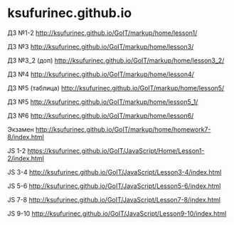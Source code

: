 ﻿# ksufurinec.github.io

ДЗ №1-2
http://ksufurinec.github.io/GoIT/markup/home/lesson1/

ДЗ №3
http://ksufurinec.github.io/GoIT/markup/home/lesson3/

ДЗ №3_2 (доп)
http://ksufurinec.github.io/GoIT/markup/home/lesson3_2/

ДЗ №4
http://ksufurinec.github.io/GoIT/markup/home/lesson4/

ДЗ №5 (таблица)
http://ksufurinec.github.io/GoIT/markup/home/lesson5/

ДЗ №5 
http://ksufurinec.github.io/GoIT/markup/home/lesson5_1/

ДЗ №6
http://ksufurinec.github.io/GoIT/markup/home/lesson6/

Экзамен
http://ksufurinec.github.io/GoIT/markup/home/homework7-8/index.html

JS 1-2
https://ksufurinec.github.io/GoIT/JavaScript/Home/Lesson1-2/index.html

JS 3-4
http://ksufurinec.github.io/GoIT/JavaScript/Lesson3-4/index.html

JS 5-6
http://ksufurinec.github.io/GoIT/JavaScript/Lesson5-6/index.html

JS 7-8
http://ksufurinec.github.io/GoIT/JavaScript/Lesson7-8/index.html

JS 9-10
http://ksufurinec.github.io/GoIT/JavaScript/Lesson9-10/index.html